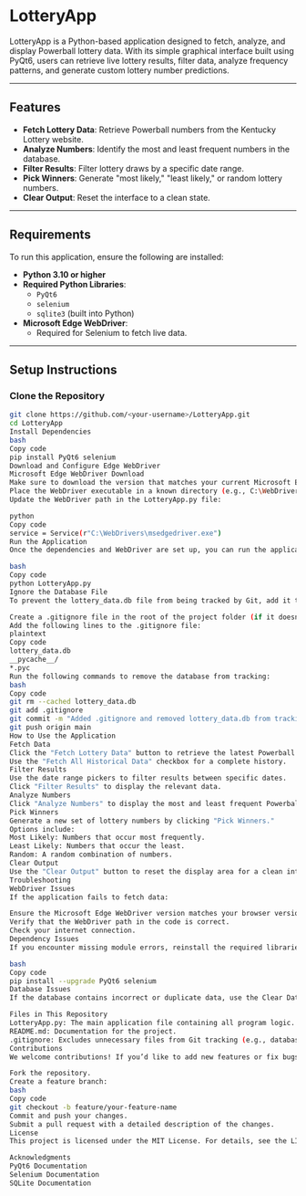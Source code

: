 # LotteryApp

LotteryApp is a Python-based application designed to fetch, analyze, and display Powerball lottery data. With its simple graphical interface built using PyQt6, users can retrieve live lottery results, filter data, analyze frequency patterns, and generate custom lottery number predictions.

---

## Features
- **Fetch Lottery Data**: Retrieve Powerball numbers from the Kentucky Lottery website.
- **Analyze Numbers**: Identify the most and least frequent numbers in the database.
- **Filter Results**: Filter lottery draws by a specific date range.
- **Pick Winners**: Generate "most likely," "least likely," or random lottery numbers.
- **Clear Output**: Reset the interface to a clean state.

---

## Requirements
To run this application, ensure the following are installed:
- **Python 3.10 or higher**
- **Required Python Libraries**:
  - `PyQt6`
  - `selenium`
  - `sqlite3` (built into Python)
- **Microsoft Edge WebDriver**:
  - Required for Selenium to fetch live data.

---

## Setup Instructions

### Clone the Repository
```bash
git clone https://github.com/<your-username>/LotteryApp.git
cd LotteryApp
Install Dependencies
bash
Copy code
pip install PyQt6 selenium
Download and Configure Edge WebDriver
Microsoft Edge WebDriver Download
Make sure to download the version that matches your current Microsoft Edge browser version.
Place the WebDriver executable in a known directory (e.g., C:\WebDrivers).
Update the WebDriver path in the LotteryApp.py file:

python
Copy code
service = Service(r"C:\WebDrivers\msedgedriver.exe")
Run the Application
Once the dependencies and WebDriver are set up, you can run the application using:

bash
Copy code
python LotteryApp.py
Ignore the Database File
To prevent the lottery_data.db file from being tracked by Git, add it to a .gitignore file:

Create a .gitignore file in the root of the project folder (if it doesn’t already exist).
Add the following lines to the .gitignore file:
plaintext
Copy code
lottery_data.db
__pycache__/
*.pyc
Run the following commands to remove the database from tracking:
bash
Copy code
git rm --cached lottery_data.db
git add .gitignore
git commit -m "Added .gitignore and removed lottery_data.db from tracking"
git push origin main
How to Use the Application
Fetch Data
Click the "Fetch Lottery Data" button to retrieve the latest Powerball results.
Use the "Fetch All Historical Data" checkbox for a complete history.
Filter Results
Use the date range pickers to filter results between specific dates.
Click "Filter Results" to display the relevant data.
Analyze Numbers
Click "Analyze Numbers" to display the most and least frequent Powerball numbers based on the fetched data.
Pick Winners
Generate a new set of lottery numbers by clicking "Pick Winners."
Options include:
Most Likely: Numbers that occur most frequently.
Least Likely: Numbers that occur the least.
Random: A random combination of numbers.
Clear Output
Use the "Clear Output" button to reset the display area for a clean interface.
Troubleshooting
WebDriver Issues
If the application fails to fetch data:

Ensure the Microsoft Edge WebDriver version matches your browser version.
Verify that the WebDriver path in the code is correct.
Check your internet connection.
Dependency Issues
If you encounter missing module errors, reinstall the required libraries:

bash
Copy code
pip install --upgrade PyQt6 selenium
Database Issues
If the database contains incorrect or duplicate data, use the Clear Database button (if available) to reset it.

Files in This Repository
LotteryApp.py: The main application file containing all program logic.
README.md: Documentation for the project.
.gitignore: Excludes unnecessary files from Git tracking (e.g., database and cache files).
Contributions
We welcome contributions! If you’d like to add new features or fix bugs:

Fork the repository.
Create a feature branch:
bash
Copy code
git checkout -b feature/your-feature-name
Commit and push your changes.
Submit a pull request with a detailed description of the changes.
License
This project is licensed under the MIT License. For details, see the LICENSE file.

Acknowledgments
PyQt6 Documentation
Selenium Documentation
SQLite Documentation
